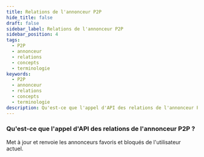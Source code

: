 ```yaml
---
title: Relations de l'annonceur P2P
hide_title: false
draft: false
sidebar_label: Relations de l'annonceur P2P
sidebar_position: 4
tags:
  - P2P
  - annonceur
  - relations
  - concepts
  - terminologie
keywords:
  - P2P
  - annonceur
  - relations
  - concepts
  - terminologie
description: Qu'est-ce que l'appel d'API des relations de l'annonceur P2P ?
---
```


### Qu'est-ce que l'appel d'API des relations de l'annonceur P2P ?

Met à jour et renvoie les annonceurs favoris et bloqués de l'utilisateur actuel.
